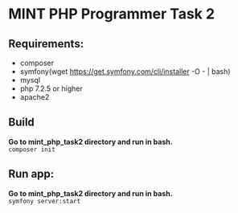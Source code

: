 # MINT PHP Programmer Task 2

## Requirements:
- composer
- symfony(wget https://get.symfony.com/cli/installer -O - | bash)
- mysql
- php 7.2.5 or higher
- apache2


## Build
__Go to mint_php_task2 directory and run in bash.__ <br />
```composer init```

## Run app:
__Go to mint_php_task2 directory and run in bash.__ <br />
```symfony server:start```
